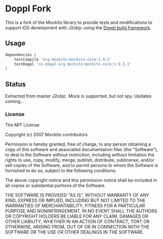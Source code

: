 # Doppl Fork

This is a fork of the Mockito library to provide tests and modifications to support
iOS development with J2objc using the [Doppl build framework](http://doppl.co/).

## Usage

```groovy
dependencies {
    testCompile 'org.mockito:mockito-core:1.9.5'
    testDoppl 'co.doppl.org.mockito:mockito-core:1.9.5.1'
}
```

## Status

Extracted from master J2objc. Mock is supported, but not spy. Updates coming...

### License

The MIT License

Copyright (c) 2007 Mockito contributors

Permission is hereby granted, free of charge, to any person obtaining a copy
of this software and associated documentation files (the "Software"), to deal
in the Software without restriction, including without limitation the rights
to use, copy, modify, merge, publish, distribute, sublicense, and/or sell
copies of the Software, and to permit persons to whom the Software is
furnished to do so, subject to the following conditions:

The above copyright notice and this permission notice shall be included in
all copies or substantial portions of the Software.

THE SOFTWARE IS PROVIDED "AS IS", WITHOUT WARRANTY OF ANY KIND, EXPRESS OR
IMPLIED, INCLUDING BUT NOT LIMITED TO THE WARRANTIES OF MERCHANTABILITY,
FITNESS FOR A PARTICULAR PURPOSE AND NONINFRINGEMENT. IN NO EVENT SHALL THE
AUTHORS OR COPYRIGHT HOLDERS BE LIABLE FOR ANY CLAIM, DAMAGES OR OTHER
LIABILITY, WHETHER IN AN ACTION OF CONTRACT, TORT OR OTHERWISE, ARISING FROM,
OUT OF OR IN CONNECTION WITH THE SOFTWARE OR THE USE OR OTHER DEALINGS IN
THE SOFTWARE.